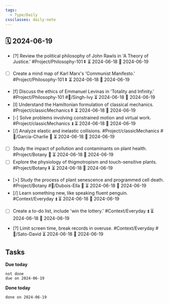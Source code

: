 ```yaml
---
tags:
  - Type/Daily
cssclasses: daily-note
---
```


## 🗓️ 2024-06-19

- [?] Review the political philosophy of John Rawls in 'A Theory of Justice.' #Project/Philosophy-101 ⏬ ⏳ 2024-06-18 📅 2024-06-19
- [ ] Create a mind map of Karl Marx's 'Communist Manifesto.' #Project/Philosophy-101 ⏬ ⏳ 2024-06-18 📅 2024-06-19
- [f] Discuss the ethics of Emmanuel Levinas in 'Totality and Infinity.' #Project/Philosophy-101 #👤/Singh-Ivy ⏳ 2024-06-18 📅 2024-06-19
- [I] Understand the Hamiltonian formulation of classical mechanics. #Project/classicMechanics ⏬ ⏳ 2024-06-18 📅 2024-06-19
- [-] Solve problems involving constrained motion and virtual work. #Project/classicMechanics ⏫ ⏳ 2024-06-18 📅 2024-06-19
- [/] Analyze elastic and inelastic collisions. #Project/classicMechanics #👤/Garcia-Charlie 🔼 ⏳ 2024-06-18 📅 2024-06-19
- [ ] Study the impact of pollution and contaminants on plant health. #Project/Botany 🔽 ⏳ 2024-06-18 📅 2024-06-19
- [ ] Explore the physiology of thigmotropism and touch-sensitive plants. #Project/Botany ⏬ ⏳ 2024-06-18 📅 2024-06-19
- [>] Study the process of plant senescence and programmed cell death. #Project/Botany #👤/Dubois-Ella 🔽 ⏳ 2024-06-18 📅 2024-06-19
- [/] Learn something new, like speaking fluent penguin. #Context/Everyday ⏫ ⏳ 2024-06-18 📅 2024-06-19
- [ ] Create a to-do list, include 'win the lottery.' #Context/Everyday ⏫ ⏳ 2024-06-18 📅 2024-06-19
- [?] Limit screen time, break records in overuse. #Context/Everyday #👤/Sato-David ⏳ 2024-06-18 📅 2024-06-19

## Tasks

**Due today**

```tasks
not done
due on 2024-06-19
```

**Done today**

```tasks
done on 2024-06-19
```
            